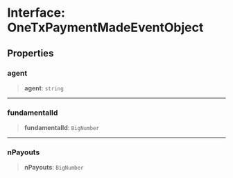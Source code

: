 # Interface: OneTxPaymentMadeEventObject

## Properties

### agent

> **agent**: `string`

***

### fundamentalId

> **fundamentalId**: `BigNumber`

***

### nPayouts

> **nPayouts**: `BigNumber`
